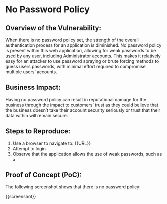 # No Password Policy

## Overview of the Vulnerability:

When there is no password policy set, the strength of the overall authentication process for an application is diminished. No password policy is present within this web application, allowing for weak passwords to be used by any user, including Administrator accounts. This makes it relatively easy for an attacker to use password spraying or brute forcing methods to guess users passwords, with minimal effort required to compromise multiple users’ accounts.

## Business Impact:

Having no password policy can result in reputational damage for the business through the impact to customers’ trust as they could believe that the business doesn’t take their account security seriously or trust that their data within will remain secure.

## Steps to Reproduce:

1. Use a browser to navigate to: {{URL}}
1. Attempt to login
1. Observe that the application allows the use of weak passwords, such as `a`

## Proof of Concept (PoC):

The following screenshot shows that there is no password policy:

{{screenshot}}
